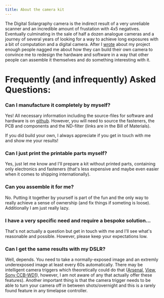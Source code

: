 ```yaml
---
title: About the camera kit
---
```


The Digital Solargraphy camera is the indirect result of a very unreliable scanner and an incredible amount of frustation with 4x5 negatives. Eventually culminating in the sale of half a dozen analogue cameras and a journey of several years of looking for a way to achieve long exposures with a bit of computation and a digital camera. After I [wrote](http://volzo.de/posts/digital-solargraphy/) about my project enough people nagged me about how they can build their own camera to convince me to redesign the hardware and software in a way that other people can assemble it themselves and do something interesting with it. 

# Frequently (and infrequently) Asked Questions:  

### Can I manufacture it completely by myself?

Yes! All necessary information including the source-files for software and hardware is on [github](https://github.com/volzotan/CompressorCam). However, you will need to source the fasteners, the PCB and components and the ND-filter (links are in the Bill of Materials).

If you did build your own, I always appreciate if you get in touch with me and show me your results!

### Can I just print the printable parts myself?

Yes, just let me know and I'll prepare a kit without printed parts, containing only electronics and fasteners (that's less expensive and maybe even easier when it comes to shipping internationally).

### Can you assemble it for me?

No. Putting it together by yourself is part of the fun and the only way to really achieve a sense of ownership (and fix things if someting is loose). Additionally I am just really lazy.

### I have a very specific need and require a bespoke solution...

That's not actually a question but get in touch with me and I'll see what's reasonable and possible. However, please keep your expectations low.

### Can I get the same results with my DSLR?

Well, depends. You need to take a normally-exposed image and an extremly underexposed image at least every 60s automatically. There may be intelligent camera triggers which theoretically could do that ([Arsenal](https://witharsenal.com/), [View](https://timelapseplus.com/pages/view), [Sony CCB-WD1](https://www.sony.com/electronics/cyber-shot-compact-cameras-other-accessories/ccb-wd1)), however, I am not aware of any that actually offer these features). Another important thing is that the camera trigger needs to be able to turn your camera off in between shots/overnight and this is a rarely found feature in any timelapse controller.